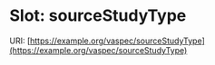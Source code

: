 # Slot: sourceStudyType

URI: [https://example.org/vaspec/sourceStudyType](https://example.org/vaspec/sourceStudyType)